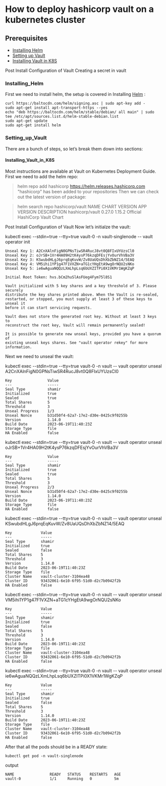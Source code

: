 # How to deploy hashicorp vault on a kubernetes cluster

## Prerequisites
- [Installing Helm](#Installing_Helm)
- [Setting up Vault](#Setting_up_Vault)
- [Installing Vault in K8S](#Installing_Vault_in_K8S)

Post Install Configuration of Vault
Creating a secret in vault


### Installing_Helm

First we need to install helm, the setup is covered in Installing [Helm](https://helm.sh/docs/intro/install/#from-apt-debianubuntu) :
```
curl https://baltocdn.com/helm/signing.asc | sudo apt-key add -
sudo apt-get install apt-transport-https --yes
echo "deb https://baltocdn.com/helm/stable/debian/ all main" | sudo tee /etc/apt/sources.list.d/helm-stable-debian.list
sudo apt-get update
sudo apt-get install helm
```

### Setting_up_Vault
There are a bunch of steps, so let’s break them down into sections:

#### Installing_Vault_in_K8S
Most instructions are available at Vault on Kubernetes Deployment Guide. First we need to add the helm repo:

> helm repo add hashicorp https://helm.releases.hashicorp.com
"hashicorp" has been added to your repositories
Then we can check out the latest version of package:

> helm search repo hashicorp/vault
NAME               CHART VERSION   APP VERSION     DESCRIPTION
hashicorp/vault    0.27.0          1.15.2          Official HashiCorp Vault Chart


Post Install Configuration of Vault
Now let’s initialze the vault:

kubectl exec --stdin=true --tty=true vault-0 -n vault-singlenode -- vault operator init

```
Unseal Key 1: A2CnXAlnFigN0GPNsTiwSR4RucJ8vt0Q8FIxUYUzsCl0
Unseal Key 2: oJrSB+1Vr4HA09H2tK4ysP76kzqDFEsjYvOurVhVBa3V
Unseal Key 3: KSwubdHLgJ6prqEqKuvW/Zv8UaUQsDhXbZbNZ14/5EAQ
Unseal Key 4: VM5ihi1YP1g47F1VXZN+aTG1cYHgEtA9wgOrNQU2sNKo
Unseal Key 5: ie6wAguaNQQzLXmLhpLsq6bUXZITPi0X1VKMr1WgKZqP

Initial Root Token: hvs.bCm2huSlAsFUeg4Fym75l8S1

Vault initialized with 5 key shares and a key threshold of 3. Please securely
distribute the key shares printed above. When the Vault is re-sealed,
restarted, or stopped, you must supply at least 3 of these keys to unseal it
before it can start servicing requests.

Vault does not store the generated root key. Without at least 3 keys to
reconstruct the root key, Vault will remain permanently sealed!

It is possible to generate new unseal keys, provided you have a quorum of
existing unseal keys shares. See "vault operator rekey" for more information.
```

Next we need to unseal the vault:

kubectl exec --stdin=true --tty=true vault-0 -n vault -- vault operator unseal A2CnXAlnFigN0GPNsTiwSR4RucJ8vt0Q8FIxUYUzsCl0
```
Key                Value
---                -----
Seal Type          shamir
Initialized        true
Sealed             true
Total Shares       5
Threshold          3
Unseal Progress    1/3
Unseal Nonce       b31d50f4-62a7-17e2-d30e-0425c9f0255b
Version            1.14.0
Build Date         2023-06-19T11:40:23Z
Storage Type       file
HA Enabled         false
```
kubectl exec --stdin=true --tty=true vault-0 -n vault -- vault operator unseal oJrSB+1Vr4HA09H2tK4ysP76kzqDFEsjYvOurVhVBa3V
```
Key                Value
---                -----
Seal Type          shamir
Initialized        true
Sealed             true
Total Shares       5
Threshold          3
Unseal Progress    2/3
Unseal Nonce       b31d50f4-62a7-17e2-d30e-0425c9f0255b
Version            1.14.0
Build Date         2023-06-19T11:40:23Z
Storage Type       file
HA Enabled         false
```
kubectl exec --stdin=true --tty=true vault-0 -n vault -- vault operator unseal KSwubdHLgJ6prqEqKuvW/Zv8UaUQsDhXbZbNZ14/5EAQ
```
Key             Value
---             -----
Seal Type       shamir
Initialized     true
Sealed          false
Total Shares    5
Threshold       3
Version         1.14.0
Build Date      2023-06-19T11:40:23Z
Storage Type    file
Cluster Name    vault-cluster-3104ea48
Cluster ID      93432061-6e10-6f95-51d0-d2c7b0942f2b
HA Enabled      false
```

kubectl exec --stdin=true --tty=true vault-0 -n vault -- vault operator unseal VM5ihi1YP1g47F1VXZN+aTG1cYHgEtA9wgOrNQU2sNKo
```
Key             Value
---             -----
Seal Type       shamir
Initialized     true
Sealed          false
Total Shares    5
Threshold       3
Version         1.14.0
Build Date      2023-06-19T11:40:23Z
Storage Type    file
Cluster Name    vault-cluster-3104ea48
Cluster ID      93432061-6e10-6f95-51d0-d2c7b0942f2b
HA Enabled      false
```

kubectl exec --stdin=true --tty=true vault-0 -n vault -- vault operator unseal ie6wAguaNQQzLXmLhpLsq6bUXZITPi0X1VKMr1WgKZqP
```
Key             Value
---             -----
Seal Type       shamir
Initialized     true
Sealed          false
Total Shares    5
Threshold       3
Version         1.14.0
Build Date      2023-06-19T11:40:23Z
Storage Type    file
Cluster Name    vault-cluster-3104ea48
Cluster ID      93432061-6e10-6f95-51d0-d2c7b0942f2b
HA Enabled      false
```

After that all the pods should be in a READY state:
```
kubectl get pod -n vault-singlenode
```
output
```
NAME                READY   STATUS    RESTARTS   AGE
vault-0             1/1     Running   0          5m
